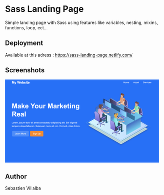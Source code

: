 # Sass Landing Page

Simple landing page with Sass using features like variables, nesting, mixins, functions, loop, ect...

## Deployment

Available at this adress : https://sass-landing-page.netlify.com/

## Screenshots
![](https://raw.githubusercontent.com/se4astien/sass-landing-page/master/screenshots/sass-landing-page.png)


## Author

Sebastien Villalba
